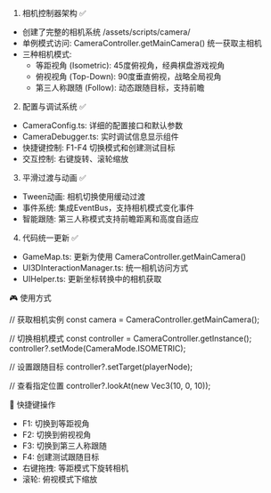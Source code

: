 1. 相机控制器架构 ✅

  - 创建了完整的相机系统 /assets/scripts/camera/
  - 单例模式访问: CameraController.getMainCamera() 统一获取主相机
  - 三种相机模式:
    - 等距视角 (Isometric): 45度俯视角，经典棋盘游戏视角
    - 俯视视角 (Top-Down): 90度垂直俯视，战略全局视角
    - 第三人称跟随 (Follow): 动态跟随目标，支持前瞻

  2. 配置与调试系统 ✅

  - CameraConfig.ts: 详细的配置接口和默认参数
  - CameraDebugger.ts: 实时调试信息显示组件
  - 快捷键控制: F1-F4 切换模式和创建测试目标
  - 交互控制: 右键旋转、滚轮缩放

  3. 平滑过渡与动画 ✅

  - Tween动画: 相机切换使用缓动过渡
  - 事件系统: 集成EventBus，支持相机模式变化事件
  - 智能跟随: 第三人称模式支持前瞻距离和高度自适应

  4. 代码统一更新 ✅

  - GameMap.ts: 更新为使用 CameraController.getMainCamera()
  - UI3DInteractionManager.ts: 统一相机访问方式
  - UIHelper.ts: 更新坐标转换中的相机获取

  🎮 使用方式

  // 获取相机实例
  const camera = CameraController.getMainCamera();

  // 切换相机模式
  const controller = CameraController.getInstance();
  controller?.setMode(CameraMode.ISOMETRIC);

  // 设置跟随目标
  controller?.setTarget(playerNode);

  // 查看指定位置
  controller?.lookAt(new Vec3(10, 0, 10));

  🎯 快捷键操作

  - F1: 切换到等距视角
  - F2: 切换到俯视视角
  - F3: 切换到第三人称跟随
  - F4: 创建测试跟随目标
  - 右键拖拽: 等距模式下旋转相机
  - 滚轮: 俯视模式下缩放

